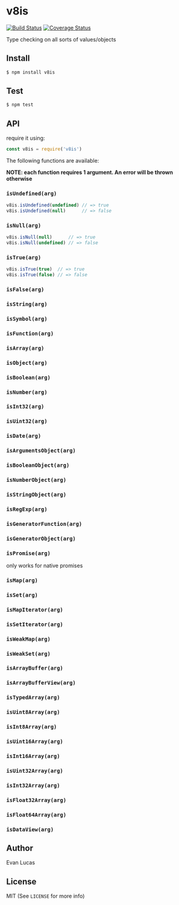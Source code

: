 # v8is

[![Build Status](https://travis-ci.org/evanlucas/v8is.svg)](https://travis-ci.org/evanlucas/v8is)
[![Coverage Status](https://coveralls.io/repos/evanlucas/v8is/badge.svg?branch=master&service=github)](https://coveralls.io/github/evanlucas/v8is?branch=master)

Type checking on all sorts of values/objects

## Install

```bash
$ npm install v8is
```

## Test

```bash
$ npm test
```

## API

require it using:

```js
const v8is = require('v8is')
```

The following functions are available:

**NOTE: each function requires 1 argument. An error will be thrown otherwise**

### `isUndefined(arg)`

```js
v8is.isUndefined(undefined) // => true
v8is.isUndefined(null)      // => false
```

### `isNull(arg)`

```js
v8is.isNull(null)      // => true
v8is.isNull(undefined) // => false
```

### `isTrue(arg)`

```js
v8is.isTrue(true)  // => true
v8is.isTrue(false) // => false
```

### `isFalse(arg)`

### `isString(arg)`

### `isSymbol(arg)`

### `isFunction(arg)`

### `isArray(arg)`

### `isObject(arg)`

### `isBoolean(arg)`

### `isNumber(arg)`

### `isInt32(arg)`

### `isUint32(arg)`

### `isDate(arg)`

### `isArgumentsObject(arg)`

### `isBooleanObject(arg)`

### `isNumberObject(arg)`

### `isStringObject(arg)`

### `isRegExp(arg)`

### `isGeneratorFunction(arg)`

### `isGeneratorObject(arg)`

### `isPromise(arg)`

  only works for native promises

### `isMap(arg)`

### `isSet(arg)`

### `isMapIterator(arg)`

### `isSetIterator(arg)`

### `isWeakMap(arg)`

### `isWeakSet(arg)`

### `isArrayBuffer(arg)`

### `isArrayBufferView(arg)`

### `isTypedArray(arg)`

### `isUint8Array(arg)`

### `isInt8Array(arg)`

### `isUint16Array(arg)`

### `isInt16Array(arg)`

### `isUint32Array(arg)`

### `isInt32Array(arg)`

### `isFloat32Array(arg)`

### `isFloat64Array(arg)`

### `isDataView(arg)`

## Author

Evan Lucas

## License

MIT (See `LICENSE` for more info)
